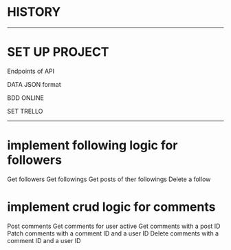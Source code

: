 # HISTORY

__________

# SET UP PROJECT 

Endpoints of API

DATA JSON format 

BDD ONLINE 

SET TRELLO
________


# implement following logic for followers

Get followers
Get followings
Get posts of ther followings
Delete a follow

# implement crud logic for comments

Post comments
Get comments for user active
Get comments with a post ID
Patch comments with a comment ID and a user ID
Delete comments with a comment ID and a user ID